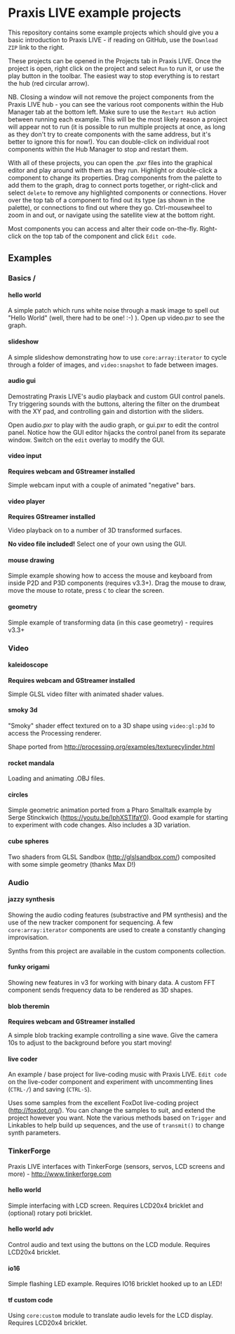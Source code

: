 # Praxis LIVE example projects

This repository contains some example projects which should give you a basic introduction to Praxis LIVE - if reading on GitHub, use the `Download ZIP` link to the right.

These projects can be opened in the Projects tab in Praxis LIVE.  Once the project is open, right click on the project and select `Run` to run it, or use the play button in the toolbar. The easiest way to stop everything is to restart the hub (red circular arrow).

NB. Closing a window will not remove the project components from the Praxis LIVE hub - you can see the various root components within the Hub Manager tab at the bottom left.  Make sure to use the `Restart Hub` action between running each example. This will be the most likely reason a project will appear not to run (it is possible to run multiple projects at once, as long as they don't try to create components with the same address, but it's better to ignore this for now!). You can double-click on individual root components within the Hub Manager to stop and restart them.

With all of these projects, you can open the .pxr files into the graphical editor and play around with them as they run.  Highlight or double-click a component to change its properties.  Drag components from the palette to add them to the graph, drag to connect ports together, or right-click and select `delete` to remove any highlighted components or connections.  Hover over the top tab of a component to find out its type (as shown in the palette), or connections to find out where they go.  Ctrl-mousewheel to zoom in and out, or navigate using the satellite view at the bottom right.

Most components you can access and alter their code on-the-fly. Right-click on the top tab of the component and click `Edit code`.

## Examples

### Basics /

#### hello world

A simple patch which runs white noise through a mask image to spell out "Hello World" (well, there had to be one! :-) ).  Open up video.pxr to see the graph.

#### slideshow

A simple slideshow demonstrating how to use `core:array:iterator` to cycle through a folder of images, and `video:snapshot` to fade between images.

#### audio gui

Demostrating Praxis LIVE's audio playback and custom GUI control panels.  Try triggering sounds with the buttons, altering the filter on the drumbeat with the XY pad, and controlling gain and distortion with the sliders.

Open audio.pxr to play with the audio graph, or gui.pxr to edit the control panel.  Notice how the GUI editor hijacks the control panel from its separate window.  Switch on the `edit` overlay to modify the GUI.

#### video input

**Requires webcam and GStreamer installed**

Simple webcam input with a couple of animated "negative" bars.

#### video player

**Requires GStreamer installed**

Video playback on to a number of 3D transformed surfaces.

**No video file included!** Select one of your own using the GUI.

#### mouse drawing

Simple example showing how to access the mouse and keyboard from inside P2D and P3D components (requires v3.3+). Drag the mouse to draw, move the mouse to rotate, press `C` to clear the screen.

#### geometry

Simple example of transforming data (in this case geometry) - requires v3.3+

### Video

#### kaleidoscope

**Requires webcam and GStreamer installed**

Simple GLSL video filter with animated shader values.

#### smoky 3d

"Smoky" shader effect textured on to a 3D shape using `video:gl:p3d` to access the Processing renderer.

Shape ported from http://processing.org/examples/texturecylinder.html

#### rocket mandala

Loading and animating .OBJ files.

#### circles

Simple geometric animation ported from a Pharo Smalltalk example by Serge Stinckwich (https://youtu.be/IphXSTIfaY0). Good example for starting to experiment with code changes. Also includes a 3D variation.

#### cube spheres

Two shaders from GLSL Sandbox (http://glslsandbox.com/) composited with some simple geometry (thanks Max D!)

### Audio

#### jazzy synthesis

Showing the audio coding features (substractive and PM synthesis) and the use of the new tracker component for sequencing. A few `core:array:iterator` components are used to create a constantly changing improvisation.

Synths from this project are available in the custom components collection.

#### funky origami

Showing new features in v3 for working with binary data. A custom FFT component sends frequency data to be rendered as 3D shapes.

#### blob theremin

**Requires webcam and GStreamer installed**

A simple blob tracking example controlling a sine wave. Give the camera 10s to adjust to the background before you start moving!

#### live coder

An example / base project for live-coding music with Praxis LIVE. `Edit code` on the live-coder component and experiment with uncommenting lines (`CTRL-/`) and saving (`CTRL-S`).

Uses some samples from the excellent FoxDot live-coding project (http://foxdot.org/). You can change the samples to suit, and extend the project however you want. Note the various methods based on `Trigger` and Linkables to help build up sequences, and the use of `transmit()` to change synth parameters.


### TinkerForge

Praxis LIVE interfaces with TinkerForge (sensors, servos, LCD screens and more) - http://www.tinkerforge.com

#### hello world

Simple interfacing with LCD screen. Requires LCD20x4 bricklet and (optional) rotary poti bricklet.

#### hello world adv

Control audio and text using the buttons on the LCD module. Requires LCD20x4 bricklet.

#### io16

Simple flashing LED example. Requires IO16 bricklet hooked up to an LED!

#### tf custom code

Using `core:custom` module to translate audio levels for the LCD display. Requires LCD20x4 bricklet.
